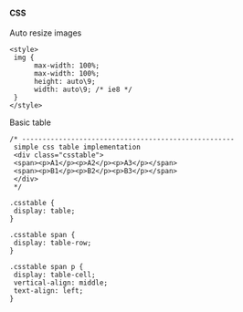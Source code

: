 #### CSS

Auto resize images

    <style>
     img {
          max-width: 100%;
          max-width: 100%;
          height: auto\9;
          width: auto\9; /* ie8 */
     }
    </style>

Basic table

    /* ----------------------------------------------------
     simple css table implementation
     <div class="csstable">
     <span><p>A1</p><p>A2</p><p>A3</p></span>
     <span><p>B1</p><p>B2</p><p>B3</p></span>
     </div>
     */
    
    .csstable {
     display: table;
    }
    
    .csstable span {
     display: table-row;
    }
    
    .csstable span p {
     display: table-cell;
     vertical-align: middle;
     text-align: left;
    }

